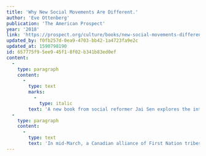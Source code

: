 ```yaml
---
title: 'Why New Social Movements Are Different.'
author: 'Eve Ottenberg'
publication: 'The American Prospect'
year: '2018'
link: 'https://prospect.org/culture/books/new-social-movements-different/'
updated_by: f0fb257d-0ea9-4703-bb42-1a4723fa9e2c
updated_at: 1590798190
id: 657775f9-5ee9-45f1-8f02-b341b83ed0ef
content:
  -
    type: paragraph
    content:
      -
        type: text
        marks:
          -
            type: italic
        text: 'A new book from social reformer Jai Sen explores the international age of protest.'
  -
    type: paragraph
    content:
      -
        type: text
        text: 'In mid-March, a Canadian alliance of First Nation tribes led protests in British Columbia over the Trans Mountain pipeline expansion. This action followed other indigenous protests in Canada and the United States over the past few years, over Keystone XL, the Dakota Access Pipeline (DAPL), the Atlantic Coast Pipeline, and the Bayou Bridge. One of the most widely covered of these protests, the anti-DAPL demonstrations at Standing Rock, was led by the Standing Rock Sioux, which unfolded in tandem with their lawsuit against the Army Corps of Engineers. Under President Obama, the Corps finally denied an easement for the construction of the pipeline. With little apparent care for the Sioux''s concerns, President Trump promptly reversed that move.'
---
```

